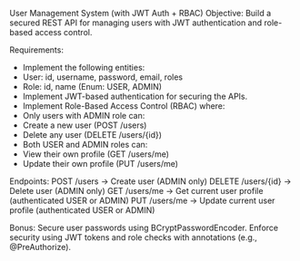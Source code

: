 User Management System (with JWT Auth + RBAC)
Objective:
Build a secured REST API for managing users with JWT authentication and role-based access control.
 
Requirements:
- Implement the following entities:
- User: id, username, password, email, roles
- Role: id, name (Enum: USER, ADMIN)
- Implement JWT-based authentication for securing the APIs.
- Implement Role-Based Access Control (RBAC) where:
- Only users with ADMIN role can:
- Create a new user (POST /users)
- Delete any user (DELETE /users/{id})
- Both USER and ADMIN roles can:
- View their own profile (GET /users/me)
- Update their own profile (PUT /users/me)
 
Endpoints:
POST /users → Create user (ADMIN only)
DELETE /users/{id} → Delete user (ADMIN only)
GET /users/me → Get current user profile (authenticated USER or ADMIN)
PUT /users/me → Update current user profile (authenticated USER or ADMIN)
 
Bonus:
Secure user passwords using BCryptPasswordEncoder.
Enforce security using JWT tokens and role checks with annotations (e.g., @PreAuthorize).
